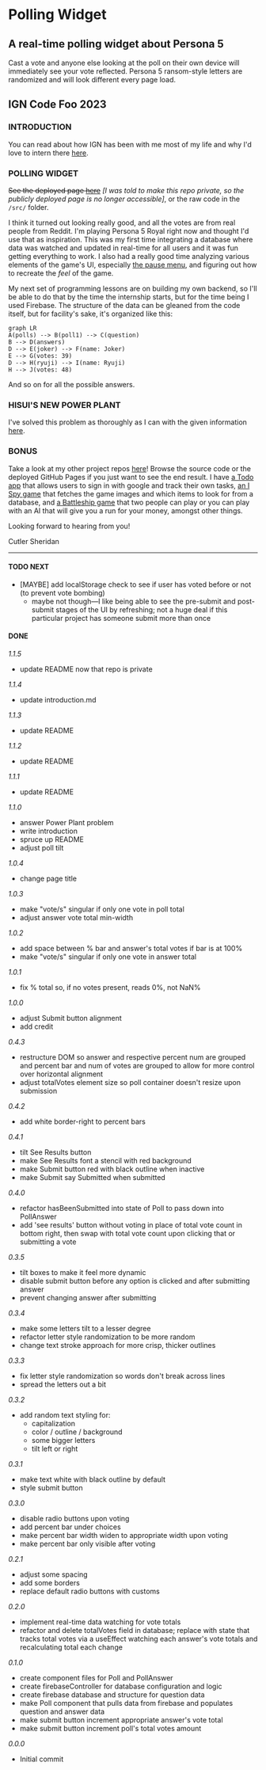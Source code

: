 # Polling Widget

## A real-time polling widget about Persona 5

Cast a vote and anyone else looking at the poll on their own device will immediately see your vote reflected. Persona 5 ransom-style letters are randomized and will look different every page load.

## IGN Code Foo 2023

### INTRODUCTION

You can read about how IGN has been with me most of my life and why I'd love to intern there [here](https://github.com/CutlerSheridan/polling-widget/blob/main/question-responses/introduction.md).

### POLLING WIDGET

~~See the deployed page [here](https://cutlersheridan.github.io/polling-widget)~~ _[I was told to make this repo private, so the publicly deployed page is no longer accessible]_, or the raw code in the `/src/` folder.

I think it turned out looking really good, and all the votes are from real people from Reddit. I'm playing Persona 5 Royal right now and thought I'd use that as inspiration. This was my first time integrating a database where data was watched and updated in real-time for all users and it was fun getting everything to work. I also had a really good time analyzing various elements of the game's UI, especially [the pause menu](https://images.gamebanana.com/img/ss/mods/62d1324c5bd85.jpg), and figuring out how to recreate the _feel_ of the game.

My next set of programming lessons are on building my own backend, so I'll be able to do that by the time the internship starts, but for the time being I used Firebase. The structure of the data can be gleaned from the code itself, but for facility's sake, it's organized like this:

```mermaid
graph LR
A(polls) --> B(poll1) --> C(question)
B --> D(answers)
D --> E(joker) --> F(name: Joker)
E --> G(votes: 39)
D --> H(ryuji) --> I(name: Ryuji)
H --> J(votes: 48)
```

And so on for all the possible answers.

### HISUI'S NEW POWER PLANT

I've solved this problem as thoroughly as I can with the given information [here](https://github.com/CutlerSheridan/polling-widget/blob/main/question-responses/powerPlant.md).

### BONUS

Take a look at my other project repos [here](https://github.com/cutlersheridan)! Browse the source code or the deployed GitHub Pages if you just want to see the end result. I have [a Todo app](https://cutlersheridan.github.io/todo/) that allows users to sign in with google and track their own tasks, [an I Spy game](https://cutlersheridan.github.io/i-spy/) that fetches the game images and which items to look for from a database, and [a Battleship game](https://cutlersheridan.github.io/battleship/) that two people can play or you can play with an AI that will give you a run for your money, amongst other things.

Looking forward to hearing from you!

Cutler Sheridan

---

#### TODO NEXT

- [MAYBE] add localStorage check to see if user has voted before or not (to prevent vote bombing)
  - maybe not though—I like being able to see the pre-submit and post-submit stages of the UI by refreshing; not a huge deal if this particular project has someone submit more than once

#### DONE

_1.1.5_

- update README now that repo is private

_1.1.4_

- update introduction.md

_1.1.3_

- update README

_1.1.2_

- update README

_1.1.1_

- update README

_1.1.0_

- answer Power Plant problem
- write introduction
- spruce up README
- adjust poll tilt

_1.0.4_

- change page title

_1.0.3_

- make "vote/s" singular if only one vote in poll total
- adjust answer vote total min-width

_1.0.2_

- add space between % bar and answer's total votes if bar is at 100%
- make "vote/s" singular if only one vote in answer total

_1.0.1_

- fix % total so, if no votes present, reads 0%, not NaN%

_1.0.0_

- adjust Submit button alignment
- add credit

_0.4.3_

- restructure DOM so answer and respective percent num are grouped and percent bar and num of votes are grouped to allow for more control over horizontal alignment
- adjust totalVotes element size so poll container doesn't resize upon submission

_0.4.2_

- add white border-right to percent bars

_0.4.1_

- tilt See Results button
- make See Results font a stencil with red background
- make Submit button red with black outline when inactive
- make Submit say Submitted when submitted

_0.4.0_

- refactor hasBeenSubmitted into state of Poll to pass down into PollAnswer
- add 'see results' button without voting in place of total vote count in bottom right, then swap with total vote count upon clicking that or submitting a vote

_0.3.5_

- tilt boxes to make it feel more dynamic
- disable submit button before any option is clicked and after submitting answer
- prevent changing answer after submitting

_0.3.4_

- make some letters tilt to a lesser degree
- refactor letter style randomization to be more random
- change text stroke approach for more crisp, thicker outlines

_0.3.3_

- fix letter style randomization so words don't break across lines
- spread the letters out a bit

_0.3.2_

- add random text styling for:
  - capitalization
  - color / outline / background
  - some bigger letters
  - tilt left or right

_0.3.1_

- make text white with black outline by default
- style submit button

_0.3.0_

- disable radio buttons upon voting
- add percent bar under choices
- make percent bar width widen to appropriate width upon voting
- make percent bar only visible after voting

_0.2.1_

- adjust some spacing
- add some borders
- replace default radio buttons with customs

_0.2.0_

- implement real-time data watching for vote totals
- refactor and delete totalVotes field in database; replace with state that tracks total votes via a useEffect watching each answer's vote totals and recalculating total each change

_0.1.0_

- create component files for Poll and PollAnswer
- create firebaseController for database configuration and logic
- create firebase database and structure for question data
- make Poll component that pulls data from firebase and populates question and answer data
- make submit button increment appropriate answer's vote total
- make submit button increment poll's total votes amount

_0.0.0_

- Initial commit
